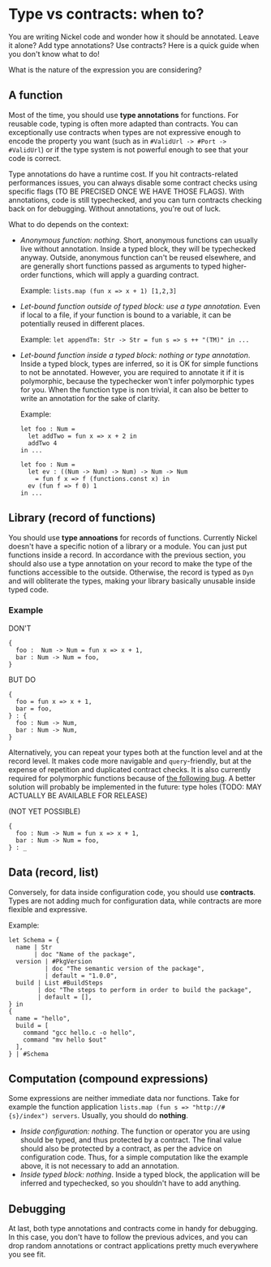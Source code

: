 # Type vs contracts: when to?

You are writing Nickel code and wonder how it should be annotated. Leave it
alone? Add type annotations? Use contracts? Here is a quick guide when you don't
know what to do!

What is the nature of the expression you are considering?

## A function

Most of the time, you should use **type annotations** for functions. For
reusable code, typing is often more adapted than contracts. You can
exceptionally use contracts when types are not expressive enough to encode the
property you want (such as in `#ValidUrl -> #Port -> #ValidUrl`) or if the type
system is not powerful enough to see that your code is correct.

Type annotations do have a runtime cost. If you hit contracts-related
performances issues, you can always disable some contract checks using specific
flags (TO BE PRECISED ONCE WE HAVE THOSE FLAGS). With annotations, code is still
typechecked, and you can turn contracts checking back on for debugging. Without
annotations, you're out of luck.

What to do depends on the context:

- *Anonymous function: nothing*. Short, anonymous functions can
    usually live without annotation. Inside a typed block, they will be
    typechecked anyway. Outside, anonymous function can't be reused elsewhere,
    and are generally short functions passed as arguments to typed higher-order
    functions, which will apply a guarding contract.

    Example: `lists.map (fun x => x + 1) [1,2,3]`
- *Let-bound function outside of typed block: use a type annotation.* Even if
    local to a file, if your function is bound to a variable, it can be
    potentially reused in different places.

    Example: `let appendTm: Str -> Str = fun s => s ++ "(TM)" in ...`
- *Let-bound function inside a typed block: nothing or type annotation*. Inside a
    typed block, types are inferred, so it is OK for simple functions to not be
    annotated. However, you are required to annotate it if it is polymorphic,
    because the typechecker won't infer polymorphic types for you. When the
    function type is non trivial, it can also be better to write an annotation
    for the sake of clarity.

    Example:
    ```nickel
    let foo : Num =
      let addTwo = fun x => x + 2 in
      addTwo 4
    in ...

    let foo : Num =
      let ev : ((Num -> Num) -> Num) -> Num -> Num
        = fun f x => f (functions.const x) in
      ev (fun f => f 0) 1
    in ...
    ```

## Library (record of functions)

You should use **type annoations** for records of functions. Currently Nickel
doesn't have a specific notion of a library or a module. You can just put
functions inside a record. In accordance with the previous section, you should
also use a type annotation on your record to make the type of the functions
accessible to the outside. Otherwise, the record is typed as `Dyn` and will
obliterate the types, making your library basically unusable inside typed code.

### Example

DON'T
```
{
  foo :  Num -> Num = fun x => x + 1,
  bar : Num -> Num = foo,
}
```

BUT DO
```
{
  foo = fun x => x + 1,
  bar = foo,
} : {
  foo : Num -> Num,
  bar : Num -> Num,
}
```

Alternatively, you can repeat your types both at the function level and at the
record level. It makes code more navigable and `query`-friendly, but at the
expense of repetition and duplicated contract checks. It is also currently
required for polymorphic functions because of [the following
bug](https://github.com/tweag/nickel/issues/360). A better solution will
probably be implemented in the future: type holes (TODO: MAY ACTUALLY BE AVAILABLE FOR RELEASE)

(NOT YET POSSIBLE)
```
{
  foo : Num -> Num = fun x => x + 1,
  bar : Num -> Num = foo,
} : _
```

## Data (record, list)

Conversely, for data inside configuration code, you should use **contracts**.
Types are not adding much for configuration data, while contracts are more
flexible and expressive.

Example:
```nickel
let Schema = {
  name | Str
       | doc "Name of the package",
  version | #PkgVersion
          | doc "The semantic version of the package",
          | default = "1.0.0",
  build | List #BuildSteps
        | doc "The steps to perform in order to build the package",
        | default = [],
} in
{
  name = "hello",
  build = [
    command "gcc hello.c -o hello",
    command "mv hello $out"
  ],
} | #Schema
```

## Computation (compound expressions)

Some expressions are neither immediate data nor functions. Take for example the
function application `lists.map (fun s => "http://#{s}/index") servers`.
Usually, you should do **nothing**.

- *Inside configuration: nothing*. The function or operator you are using should
  be typed, and thus protected by a contract. The final value should also be
  protected by a contract, as per the advice on configuration code. Thus, for a
  simple computation like the example above, it is not necessary to add an
  annotation.
- *Inside typed block: nothing*. Inside a typed block, the application will be
  inferred and typechecked, so you shouldn't have to add anything.

## Debugging

At last, both type annotations and contracts come in handy for debugging. In
this case, you don't have to follow the previous advices, and you can drop
random annotations or contract applications pretty much everywhere you see fit.
